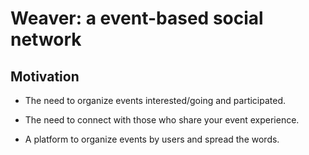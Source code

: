 #                                     Weaver: a event-based social network
## Motivation
* The need to organize events interested/going and participated.

* The need to connect with those who share your event experience.

* A platform to organize events by users and spread the words.
